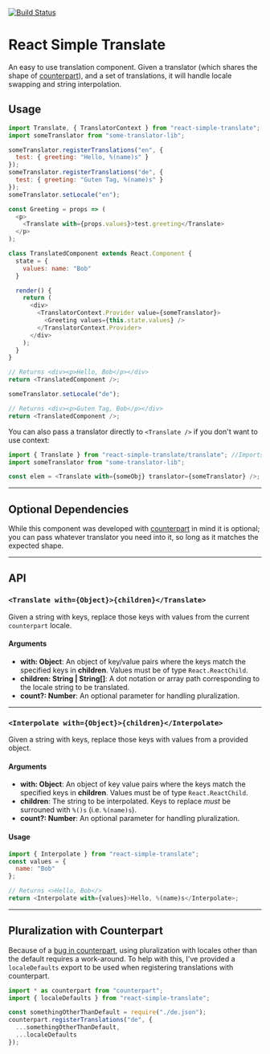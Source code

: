 [![Build Status](https://travis-ci.com/kwhitaker/react-simple-translate.svg?branch=master)](https://travis-ci.com/kwhitaker/react-simple-translate)

# React Simple Translate

An easy to use translation component. Given a translator (which shares the shape of [counterpart](https://github.com/martinandert/counterpart/)), and a set of translations, it will handle locale swapping and string interpolation.

## Usage

```javascript
import Translate, { TranslatorContext } from "react-simple-translate";
import someTranslator from "some-translator-lib";

someTranslator.registerTranslations("en", {
  test: { greeting: "Hello, %(name)s" }
});
someTranslator.registerTranslations("de", {
  test: { greeting: "Guten Tag, %(name)s" }
});
someTranslator.setLocale("en");

const Greeting = props => (
  <p>
    <Translate with={props.values}>test.greeting</Translate>
  </p>
);

class TranslatedComponent extends React.Component {
  state = {
    values: name: "Bob"
  }

  render() {
    return (
      <div>
        <TranslatorContext.Provider value={someTranslator}>
          <Greeting values={this.state.values} />
        </TranslatorContext.Provider>
      </div>
    );
  }
}

// Returns <div><p>Hello, Bob</p></div>
return <TranslatedComponent />;

someTranslator.setLocale("de");

// Returns <div><p>Guten Tag, Bob</p></div>
return <TranslatedComponent />;
```

You can also pass a translator directly to `<Translate />` if you don't want to use context:

```javascript
import { Translate } from "react-simple-translate/translate"; //Imports the component without the context wrapper
import someTranslator from "some-translator-lib";

const elem = <Translate with={someObj} translator={someTranslator} />;
```

---

## Optional Dependencies

While this component was developed with [counterpart](https://github.com/martinandert/counterpart/) in mind it is optional; you can pass whatever translator you need into it, so long as it matches the expected shape.

---

## API

### `<Translate with={Object}>{children}</Translate>`

Given a string with keys, replace those keys with values from the current `counterpart` locale.

#### Arguments

- **with: Object**: An object of key/value pairs where the keys match the specified keys in **children**. Values must be of type `React.ReactChild`.
- **children: String | String[]**: A dot notation or array path corresponding to the locale string to be translated.
- **count?: Number**: An optional parameter for handling pluralization.

---

### `<Interpolate with={Object}>{children}</Interpolate>`

Given a string with keys, replace those keys with values from a provided object.

#### Arguments

- **with: Object**: An object of key value pairs where the keys match the specified keys in **children**. Values must be of type `React.ReactChild`.
- **children**: The string to be interpolated. Keys to replace _must_ be surrouned with `%()s` (i.e. `%(name)s`).
- **count?: Number**: An optional parameter for handling pluralization.

#### Usage

```javascript
import { Interpolate } from "react-simple-translate";
const values = {
  name: "Bob"
};

// Returns <>Hello, Bob</>
return <Interpolate with={values}>Hello, %(name)s</Interpolate>;
```

---

## Pluralization with Counterpart

Because of a [bug in counterpart](https://github.com/martinandert/counterpart/issues/12), using
pluralization with locales other than the default requires a work-around. To help with this, I've
provided a `localeDefaults` export to be used when registering translations with counterpart.

```javascript
import * as counterpart from "counterpart";
import { localeDefaults } from "react-simple-translate";

const somethingOtherThanDefault = require("./de.json");
counterpart.registerTranslations("de", {
  ...somethingOtherThanDefault,
  ...localeDefaults
});
```
